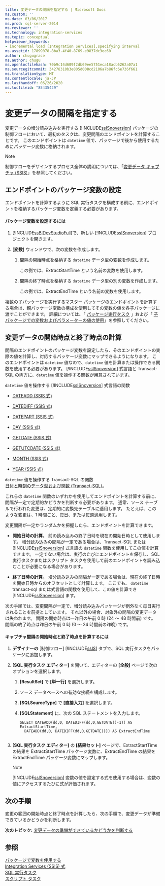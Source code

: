 ```yaml
---
title: 変更データの間隔を指定する | Microsoft Docs
ms.custom: ''
ms.date: 03/06/2017
ms.prod: sql-server-2014
ms.reviewer: ''
ms.technology: integration-services
ms.topic: conceptual
helpviewer_keywords:
- incremental load [Integration Services],specifying interval
ms.assetid: 17899078-8ba3-4f40-8769-e9837dc3ec60
author: chugugrace
ms.author: chugu
ms.openlocfilehash: 70b9c14d609f2db69ee5751eca18acb5262a07a1
ms.sourcegitcommit: 34278310b3e005d008cd2106a7b86fc6e736f661
ms.translationtype: MT
ms.contentlocale: ja-JP
ms.lasthandoff: 06/26/2020
ms.locfileid: "85435429"
---
```

# <a name="specify-an-interval-of-change-data"></a>変更データの間隔を指定する
  変更データの増分読み込みを実行する [!INCLUDE[ssISnoversion](../../includes/ssisnoversion-md.md)] パッケージの制御フローにおいて、最初のタスクは、変更間隔のエンドポイントを計算することです。 このエンドポイントは `datetime` 値で、パッケージで後から使用するためにパッケージ変数に格納されます。  
  
> [!NOTE]  
>  制御フローをデザインするプロセス全体の説明については、「[変更データ キャプチャ &#40;SSIS&#41;](change-data-capture-ssis.md)」を参照してください。  
  
## <a name="set-up-package-variables-for-the-endpoints"></a>エンドポイントのパッケージ変数の設定  
 エンドポイントを計算するように SQL 実行タスクを構成する前に、エンドポイントを格納するパッケージ変数を定義する必要があります。  
  
#### <a name="to-set-up-package-variables"></a>パッケージ変数を設定するには  
  
1.  [!INCLUDE[ssBIDevStudioFull](../../includes/ssbidevstudiofull-md.md)]で、新しい [!INCLUDE[ssISnoversion](../../includes/ssisnoversion-md.md)] プロジェクトを開きます。  
  
2.  **[変数]** ウィンドウで、次の変数を作成します。  
  
    1.  間隔の開始時点を格納する `datetime` データ型の変数を作成します。  
  
         この例では、ExtractStartTime という名前の変数を使用します。  
  
    2.  間隔の終了時点を格納する `datetime` データ型の別の変数を作成します。  
  
         この例では、ExtractEndTime という名前の変数を使用します。  
  
 複数の子パッケージを実行するマスター パッケージのエンドポイントを計算する場合は、親パッケージ変数の構成を使用してその変数の値を各子パッケージに渡すことができます。 詳細については、「 [パッケージ実行タスク](../control-flow/execute-package-task.md) 」および「 [子パッケージでの変数およびパラメーターの値の使用](../use-the-values-of-variables-and-parameters-in-a-child-package.md)」を参照してください。  
  
## <a name="calculate-a-starting-point-and-an-ending-point-for-change-data"></a>変更データの開始時点と終了時点の計算  
 間隔のエンドポイントのパッケージ変数を設定したら、そのエンドポイントの実際の値を計算し、対応するパッケージ変数にマップできるようになります。 このエンドポイントは `datetime` 値なので、`datetime` 値を計算または操作できる関数を使用する必要があります。 [!INCLUDE[ssISnoversion](../../includes/ssisnoversion-md.md)] 式言語と Transact-SQL の両方に、`datetime` 値を操作する関数が用意されています。  
  
 `datetime` 値を操作する [!INCLUDE[ssISnoversion](../../includes/ssisnoversion-md.md)] 式言語の関数  
 -   [DATEADD (SSIS 式)](../expressions/dateadd-ssis-expression.md)  
  
-   [DATEDIFF (SSIS 式)](../expressions/datediff-ssis-expression.md)  
  
-   [DATEPART (SSIS 式)](../expressions/datepart-ssis-expression.md)  
  
-   [DAY (SSIS 式)](../expressions/day-ssis-expression.md)  
  
-   [GETDATE (SSIS 式)](../expressions/getdate-ssis-expression.md)  
  
-   [GETUTCDATE (SSIS 式)](../expressions/getutcdate-ssis-expression.md)  
  
-   [MONTH (SSIS 式)](../expressions/month-ssis-expression.md)  
  
-   [YEAR (SSIS 式)](../expressions/year-ssis-expression.md)  
  
 `datetime` 値を操作する Transact-SQL の関数  
 [日付と時刻のデータ型および関数 (Transact-SQL)](/sql/t-sql/functions/date-and-time-data-types-and-functions-transact-sql)。  
  
 これらの `datetime` 関数のいずれかを使用してエンドポイントを計算する前に、間隔が一定で定期的かどうかを判断する必要があります。 通常、ソース テーブルで行われた変更は、定期的に変換先テーブルに適用します。 たとえば、このような変更は、1 時間ごと、毎日、または毎週適用します。  
  
 変更間隔が一定かランダムかを把握したら、エンドポイントを計算できます。  
  
-   **開始日時の計算**。 前の読み込みの終了日時を現在の開始日時として使用します。 増分読み込みの間隔が一定である場合は、Transact-SQL または [!INCLUDE[ssISnoversion](../../includes/ssisnoversion-md.md)] 式言語の `datetime` 関数を使用してこの値を計算できます。 一定でない場合は、実行のたびにエンドポイントを保存し、SQL 実行タスクまたはスクリプト タスクを使用して前のエンドポイントを読み込むことが必要になる場合があります。  
  
-   **終了日時の計算**。 増分読み込みの間隔が一定である場合は、現在の終了日時を開始日時からのオフセットとして計算します。 ここでも、 `datetime` transact-sql または式言語の関数を使用して、この値を計算でき [!INCLUDE[ssISnoversion](../../includes/ssisnoversion-md.md)] ます。  
  
 次の手順では、変更間隔が一定で、増分読み込みパッケージが例外なく毎日実行されることを前提としています。 それ以外の場合、対象外の間隔の変更データは失われます。 間隔の開始時点は一昨日の午前 0 時 (24 ～ 48 時間前) です。 間隔の終了時点は昨日の午前 0 時 (0 ～ 24 時間前の昨晩) です。  
  
#### <a name="to-calculate-the-starting-point-and-ending-point-for-the-capture-interval"></a>キャプチャ間隔の開始時点と終了時点を計算するには  
  
1.  **デザイナーの** [制御フロー] [!INCLUDE[ssIS](../../includes/ssis-md.md)] タブで、SQL 実行タスクをパッケージに追加します。  
  
2.  **[SQL 実行タスク エディター]** を開いて、エディターの **[全般]** ページで次のオプションを選択します。  
  
    1.  **[ResultSet]** で **[単一行]** を選択します。  
  
    2.  ソース データベースへの有効な接続を構成します。  
  
    3.  **[SQLSourceType]** で **[直接入力]** を選択します。  
  
    4.  **[SQLStatement]** に、次の SQL ステートメントを入力します。  
  
        ```  
        SELECT DATEADD(dd,0, DATEDIFF(dd,0,GETDATE()-1)) AS ExtractStartTime,  
          DATEADD(dd,0, DATEDIFF(dd,0,GETDATE())) AS ExtractEndTime  
  
        ```  
  
3.  **[SQL 実行タスク エディター]** の **[結果セット]** ページで、ExtractStartTime の結果を ExtractStartTime パッケージ変数に、ExtractEndTime の結果を ExtractEndTime パッケージ変数にマップします。  
  
    > [!NOTE]  
    >  [!INCLUDE[ssISnoversion](../../includes/ssisnoversion-md.md)] 変数の値を設定する式を使用する場合は、変数の値にアクセスするたびに式が評価されます。  
  
## <a name="next-step"></a>次の手順  
 変更の範囲の開始時点と終了時点を計算したら、次の手順で、変更データが準備できているかどうかを判断します。  
  
 **次のトピック:** [変更データの準備ができているかどうかを判断する](determine-whether-the-change-data-is-ready.md)  
  
## <a name="see-also"></a>参照  
 [パッケージで変数を使用する](../use-variables-in-packages.md)   
 [Integration Services &#40;SSIS&#41; 式](../expressions/integration-services-ssis-expressions.md)   
 [SQL 実行タスク](../control-flow/execute-sql-task.md)   
 [スクリプト タスク](../control-flow/script-task.md)  
  
  
